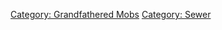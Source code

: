 [Category: Grandfathered Mobs](Category:_Grandfathered_Mobs "wikilink")
[Category: Sewer](Category:_Sewer "wikilink")
